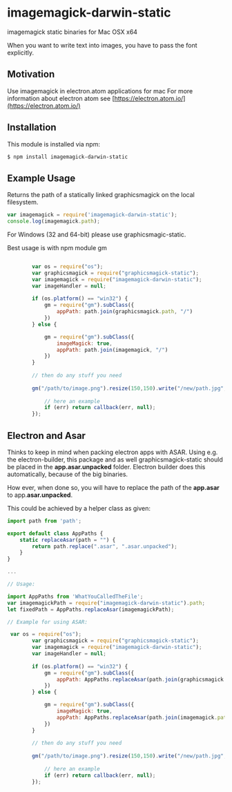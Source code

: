 # imagemagick-darwin-static

imagemagick static binaries for Mac OSX x64

When you want to write text into images, you have to pass the font explicitly.

## Motivation
Use imagemagick in electron.atom applications for mac
For more information about electron atom see [https://electron.atom.io/](https://electron.atom.io/)

## Installation

This module is installed via npm:

``` bash
$ npm install imagemagick-darwin-static
```



## Example Usage

Returns the path of a statically linked graphicsmagick on the local filesystem.

``` js
var imagemagick = require('imagemagick-darwin-static');
console.log(imagemagick.path);

```

For Windows (32 and 64-bit) please use graphicsmagic-static.

Best usage is with npm module gm

``` js

        var os = require("os");
        var graphicsmagick = require("graphicsmagick-static");
        var imagemagick = require("imagemagick-darwin-static");
        var imageHandler = null;
        
        if (os.platform() == "win32") {
            gm = require("gm").subClass({
                appPath: path.join(graphicsmagick.path, "/")
            })
        } else {

            gm = require("gm").subClass({
                imageMagick: true,
                appPath: path.join(imagemagick, "/")
            })
        }
        
        // then do any stuff you need
        
        gm("/path/to/image.png").resize(150,150).write("/new/path.jpg", (err) => {
            
            // here an example
            if (err) return callback(err, null);
        });

```

## Electron and Asar
Thinks to keep in mind when packing electron apps with ASAR.
Using e.g. the electron-builder, this package and as well graphicsmagick-static should be placed in the **app.asar.unpacked** folder.
Electron builder does this automatically, because of the big binaries.

How ever, when done so, you will have to replace the path of the **app.asar** to app.**asar.unpacked**.

This could be achieved by a helper class as given:

```js
import path from 'path';

export default class AppPaths {
    static replaceAsar(path = "") {
        return path.replace(".asar", ".asar.unpacked");
    }
}

...

// Usage:

import AppPaths from 'WhatYouCalledTheFile';
var imagemagickPath = require("imagemagick-darwin-static").path;
let fixedPath = AppPaths.replaceAsar(imagemagickPath);

// Example for using ASAR:

 var os = require("os");
        var graphicsmagick = require("graphicsmagick-static");
        var imagemagick = require("imagemagick-darwin-static");
        var imageHandler = null;
        
        if (os.platform() == "win32") {
            gm = require("gm").subClass({
                appPath: AppPaths.replaceAsar(path.join(graphicsmagick.path, "/"))
            })
        } else {

            gm = require("gm").subClass({
                imageMagick: true,
                appPath: AppPaths.replaceAsar(path.join(imagemagick.path, "/"))
            })
        }
        
        // then do any stuff you need
        
        gm("/path/to/image.png").resize(150,150).write("/new/path.jpg", (err) => {
            
            // here an example
            if (err) return callback(err, null);
        });


```

